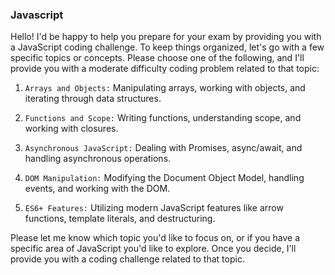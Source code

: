 ### Javascript

Hello! I'd be happy to help you prepare for your exam by providing you with a JavaScript coding challenge. To keep things organized, let's go with a few specific topics or concepts. Please choose one of the following, and I'll provide you with a moderate difficulty coding problem related to that topic:

1. `Arrays and Objects:` Manipulating arrays, working with objects, and iterating through data structures.

2. `Functions and Scope:` Writing functions, understanding scope, and working with closures.

3. `Asynchronous JavaScript:` Dealing with Promises, async/await, and handling asynchronous operations.

4. `DOM Manipulation:` Modifying the Document Object Model, handling events, and working with the DOM.

5. `ES6+ Features:` Utilizing modern JavaScript features like arrow functions, template literals, and destructuring.

Please let me know which topic you'd like to focus on, or if you have a specific area of JavaScript you'd like to explore. Once you decide, I'll provide you with a coding challenge related to that topic.
